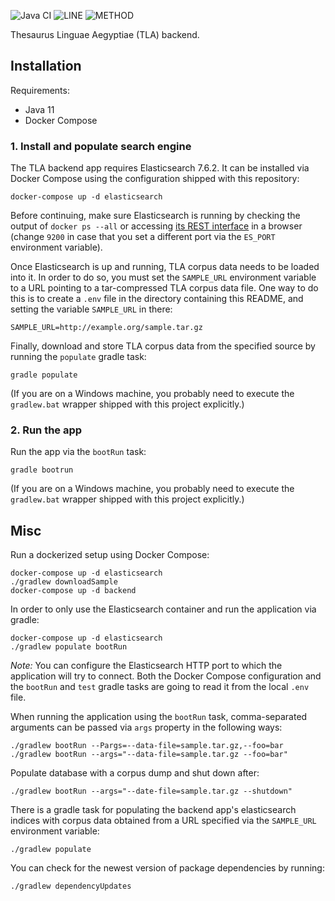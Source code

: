 ![Java CI](https://github.com/JKatzwinkel/tla-es/workflows/Java%20CI/badge.svg)
![LINE](https://img.shields.io/badge/line--coverage-54%25-orange.svg)
![METHOD](https://img.shields.io/badge/method--coverage-59%25-orange.svg)

Thesaurus Linguae Aegyptiae (TLA) backend.

## Installation

Requirements:

- Java 11
- Docker Compose


### 1. Install and populate search engine

The TLA backend app requires Elasticsearch 7.6.2. It can be installed via Docker Compose using the
configuration shipped with this repository:

    docker-compose up -d elasticsearch

Before continuing, make sure Elasticsearch is running by checking the output of `docker ps --all` or
accessing [its REST interface](http://localhost:9200) in a browser (change `9200` in case that you
set a different port via the `ES_PORT` environment variable).

Once Elasticsearch is up and running, TLA corpus data needs to be loaded into it. In order to do so,
you must set the `SAMPLE_URL` environment variable to a URL pointing to a tar-compressed TLA corpus data
file. One way to do this is to create a `.env` file in the directory containing this README, and setting
the variable `SAMPLE_URL` in there:

    SAMPLE_URL=http://example.org/sample.tar.gz

Finally, download and store TLA corpus data from the specified source by running the `populate` gradle task:


    gradle populate

(If you are on a Windows machine, you probably need to execute the `gradlew.bat` wrapper shipped with this
project explicitly.)


### 2. Run the app

Run the app via the `bootRun` task:

    gradle bootrun

(If you are on a Windows machine, you probably need to execute the `gradlew.bat` wrapper shipped with this
project explicitly.)


## Misc

Run a dockerized setup using Docker Compose:

    docker-compose up -d elasticsearch
    ./gradlew downloadSample
    docker-compose up -d backend


In order to only use the Elasticsearch container and run the application via gradle:

    docker-compose up -d elasticsearch
    ./gradlew populate bootRun

*Note:* You can configure the Elasticsearch HTTP port to which the application will try to connect.
Both the Docker Compose configuration and the `bootRun` and `test` gradle tasks are going to read
it from the local `.env` file.

When running the application using the  `bootRun` task, comma-separated arguments can be passed via
`args` property in the following ways:

    ./gradlew bootRun --Pargs=--data-file=sample.tar.gz,--foo=bar
    ./gradlew bootRun --args="--data-file=sample.tar.gz --foo=bar"


Populate database with a corpus dump and shut down after:

    ./gradlew bootRun --args="--date-file=sample.tar.gz --shutdown"

There is a gradle task for populating the backend app's elasticsearch indices with corpus data obtained
from a URL specified via the `SAMPLE_URL` environment variable:

    ./gradlew populate


You can check for the newest version of package dependencies by running:

    ./gradlew dependencyUpdates


